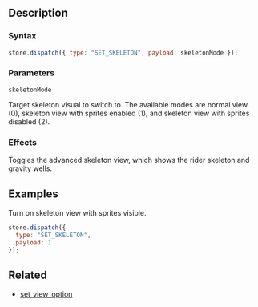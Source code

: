 ## Description

### Syntax

```javascript
store.dispatch({ type: "SET_SKELETON", payload: skeletonMode });
```

### Parameters

`skeletonMode`

Target skeleton visual to switch to. The available modes are normal view (0), skeleton view with sprites enabled (1), and skeleton view with sprites disabled (2).

### Effects

Toggles the advanced skeleton view, which shows the rider skeleton and gravity wells.

## Examples

Turn on skeleton view with sprites visible.

```javascript
store.dispatch({
  type: "SET_SKELETON",
  payload: 1
});
```

## Related

- [set_view_option](./set_view_option.md)
